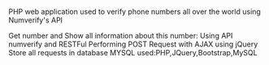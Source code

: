PHP web application used to verify phone numbers all over the world using Numverify's API

Get number and Show all information about this number:
Using API numverify and RESTFul
Performing POST Request with AJAX using jQuery
Store all requests in database MYSQL
used:PHP,JQuery,Bootstrap,MySQL